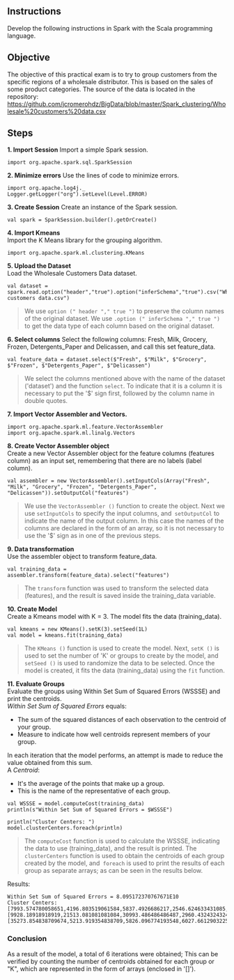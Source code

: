 ## Instructions
Develop the following instructions in Spark with the Scala programming language.

## Objective
The objective of this practical exam is to try to group customers from the specific regions of a wholesale distributor. This is based on the sales of some product categories.
The source of the data is located in the repository: https://github.com/jcromerohdz/BigData/blob/master/Spark_clustering/Wholesale%20customers%20data.csv

## Steps
**1. Import Session**
Import a simple Spark session.
~~~
import org.apache.spark.sql.SparkSession
~~~  

**2. Minimize errors**
Use the lines of code to minimize errors.
~~~
import org.apache.log4j._
Logger.getLogger("org").setLevel(Level.ERROR)
~~~  

**3. Create Session**
Create an instance of the Spark session.
~~~
val spark = SparkSession.builder().getOrCreate()
~~~  

**4. Import Kmeans**   
Import the K Means library for the grouping algorithm.
~~~
import org.apache.spark.ml.clustering.KMeans
~~~  

**5. Upload the Dataset**  
Load the Wholesale Customers Data dataset. 
~~~
val dataset = spark.read.option("header","true").option("inferSchema","true").csv("Wholesale customers data.csv")
~~~  
> We use `option (" header "," true ")` to preserve the column names of the original dataset.
> We use `.option (" inferSchema "," true ")` to get the data type of each column based on the original dataset.

**6. Select columns**
Select the following columns: Fresh, Milk, Grocery, Frozen, Detergents_Paper and Delicassen, and call this set feature_data.  
~~~
val feature_data = dataset.select($"Fresh", $"Milk", $"Grocery", $"Frozen", $"Detergents_Paper", $"Delicassen")
~~~  
> We select the columns mentioned above with the name of the dataset ('dataset') and the function `select`.
> To indicate that it is a column it is necessary to put the '$' sign first, followed by the column name in double quotes.

**7. Import Vector Assembler and Vectors.**
~~~
import org.apache.spark.ml.feature.VectorAssembler
import org.apache.spark.ml.linalg.Vectors
~~~  

**8. Create Vector Assembler object**  
Create a new Vector Assembler object for the feature columns (features column) as an input set, remembering that there are no labels (label column).
~~~
val assembler = new VectorAssembler().setInputCols(Array("Fresh", "Milk", "Grocery", "Frozen", "Detergents_Paper", "Delicassen")).setOutputCol("features")
~~~  
> We use the `VectorAssembler ()` function to create the object. Next we use `setInputCols` to specify the input columns, and` setOutputCol` to indicate the name of the output column.
> In this case the names of the columns are declared in the form of an array, so it is not necessary to use the '$' sign as in one of the previous steps.

**9. Data transformation**  
Use the assembler object to transform feature_data.
~~~
val training_data = assembler.transform(feature_data).select("features")
~~~  
> The `transform` function was used to transform the selected data (features), and the result is saved inside the training_data variable.

**10. Create Model**  
Create a Kmeans model with K = 3.
The model fits the data (training_data).
~~~
val kmeans = new KMeans().setK(3).setSeed(1L)
val model = kmeans.fit(training_data)
~~~  
> The `KMeans ()` function is used to create the model. Next, `setK ()` is used to set the number of 'K' or groups to create by the model, and `setSeed ()` is used to randomize the data to be selected.
> Once the model is created, it fits the data (training_data) using the `fit` function. 

**11. Evaluate Groups**  
Evaluate the groups using Within Set Sum of Squared Errors (WSSSE) and print the centroids.
<br>
_Within Set Sum of Squared Errors_ equals:
* The sum of the squared distances of each observation to the centroid of your group.
* Measure to indicate how well centroids represent members of your group.

In each iteration that the model performs, an attempt is made to reduce the value obtained from this sum.
<br>
A _Centroid_:
* It's the average of the points that make up a group.
* This is the name of the representative of each group.
~~~
val WSSSE = model.computeCost(training_data)
println(s"Within Set Sum of Squared Errors = $WSSSE")

println("Cluster Centers: ")
model.clusterCenters.foreach(println)
~~~  
> The `computeCost` function is used to calculate the WSSSE, indicating the data to use (training_data), and the result is printed.
> The `clusterCenters` function is used to obtain the centroids of each group created by the model, and` foreach` is used to print the results of each group as separate arrays; as can be seen in the results below.

Results:
~~~
Within Set Sum of Squared Errors = 8.095172370767671E10
Cluster Centers: 
[7993.574780058651,4196.803519061584,5837.4926686217,2546.624633431085,2016.2873900293255,1151.4193548387098]
[9928.18918918919,21513.081081081084,30993.486486486487,2960.4324324324325,13996.594594594595,3772.3243243243246]
[35273.854838709674,5213.919354838709,5826.096774193548,6027.6612903225805,1006.9193548387096,2237.6290322580644]
~~~  

### Conclusion
As a result of the model, a total of 6 iterations were obtained; This can be verified by counting the number of centroids obtained for each group or "K", which are represented in the form of arrays (enclosed in '[]').
